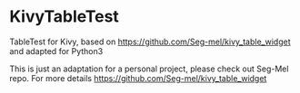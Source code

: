 # KivyTableTest
TableTest for Kivy, based on https://github.com/Seg-mel/kivy_table_widget and adapted for Python3

This is just an adaptation for a personal project, please check out Seg-Mel repo.
For more details https://github.com/Seg-mel/kivy_table_widget
